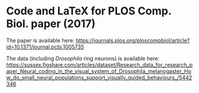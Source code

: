 # Code and LaTeX for PLOS Comp. Biol. paper (2017)

The paper is available here: https://journals.plos.org/ploscompbiol/article?id=10.1371/journal.pcbi.1005735

The data (including *Drosophila* ring neurons) is available here: https://sussex.figshare.com/articles/dataset/Research_data_for_research_paper_Neural_coding_in_the_visual_system_of_Drosophila_melanogaster_How_do_small_neural_populations_support_visually_guided_behaviours_/5442346
